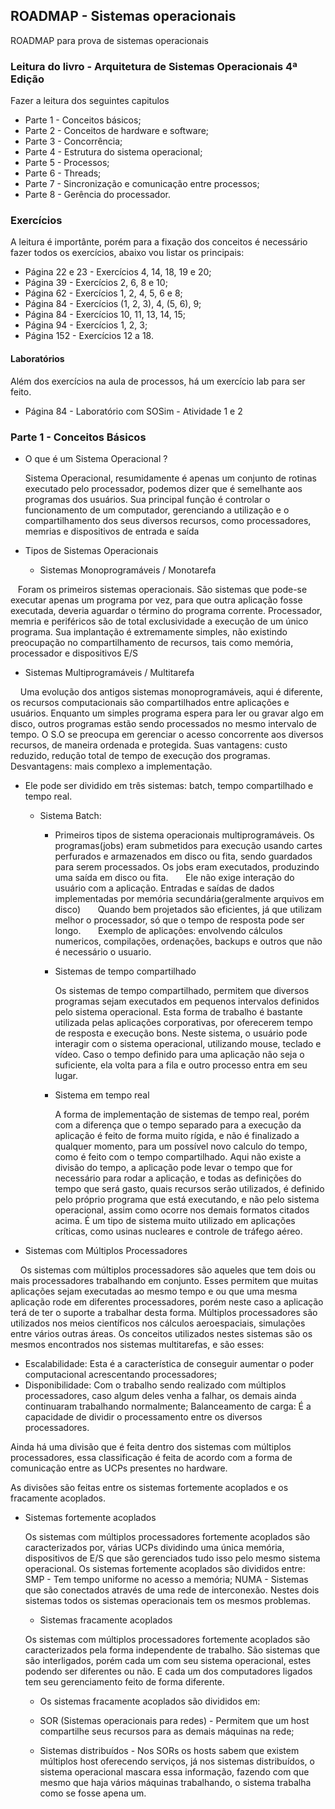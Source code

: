 ## ROADMAP - Sistemas operacionais 

ROADMAP para prova de sistemas operacionais

### Leitura do livro - Arquitetura de Sistemas Operacionais 4ª Edição

Fazer a leitura dos seguintes capitulos

* Parte 1 - Conceitos básicos;
* Parte 2 - Conceitos de hardware e software;
* Parte 3 - Concorrência;
* Parte 4 - Estrutura do sistema operacional;
* Parte 5 - Processos;
* Parte 6 - Threads;
* Parte 7 - Sincronização e comunicação entre processos;
* Parte 8 - Gerência do processador.

### Exercícios

A leitura é importânte, porém para a fixação dos conceitos é necessário fazer todos os exercícios, abaixo vou listar os principais:

* Página 22 e 23 - Exercícios 4, 14, 18, 19 e 20;
* Página 39 - Exercícios 2, 6, 8 e 10;
* Página 62 - Exercícios 1, 2, 4, 5, 6 e 8;
* Página 84 - Exercícios (1, 2, 3), 4, (5, 6), 9;
* Página 84 - Exercícios 10, 11, 13, 14, 15;
* Página 94 - Exercícios 1, 2, 3;
* Página 152 - Exercícios 12 a 18.

#### Laboratórios

Além dos exercícios na aula de processos, há um exercício lab para ser feito.

* Página 84 - Laboratório com SOSim - Atividade 1 e 2

### Parte 1 -  Conceitos Básicos

* O que é um Sistema Operacional ?
  
  Sistema Operacional, resumidamente é apenas um conjunto de rotinas executado pelo processador, podemos dizer que é semelhante aos programas dos usuários. Sua principal função é controlar o funcionamento de um computador, gerenciando a utilização e o compartilhamento dos seus diversos recursos, como processadores, memrias e dispositivos de entrada e saída
  
* Tipos de Sistemas Operacionais
  
  * Sistemas Monoprogramáveis / Monotarefa
 
    Foram os primeiros sistemas operacionais. São sistemas que pode-se executar apenas um programa por vez, para que outra aplicação fosse executada, deveria aguardar o término do programa corrente. Processador, memria e periféricos são de total exclusividade a execução de um único programa.
 Sua implantação é extremamente simples, não existindo preocupação no compartilhamento de recursos, tais como memória, processador e dispositivos E/S
         
  * Sistemas Multiprogramáveis / Multitarefa
  
      Uma evolução dos antigos sistemas monoprogramáveis, aqui é diferente, os recursos computacionais são compartilhados entre aplicações e usuários. Enquanto um simples programa espera para ler ou gravar algo em disco, outros programas estão sendo processados no mesmo intervalo de tempo. O S.O se preocupa em gerenciar o acesso concorrente aos diversos recursos, de maneira ordenada e protegida. Suas vantagens: custo reduzido, redução total de tempo de execução dos programas. Desvantagens: mais complexo a implementação.
      
  * Ele pode ser dividido em três sistemas: batch, tempo compartilhado e tempo real.
   
      * Sistema Batch:
   
        * Primeiros tipos de sistema operacionais multiprogramáveis. Os programas(jobs) eram submetidos para execução usando           cartes perfurados e armazenados em disco ou fita, sendo guardados para serem processados. Os jobs eram executados,           produzindo uma saída em disco ou fita.
        Ele não exige interação do usuário com a aplicação. Entradas e saídas de dados implementadas por memória                     secundária(geralmente arquivos em disco)
        Quando bem projetados são eficientes, já que utilizam melhor o processador, só que o tempo de resposta pode ser               longo.
        Exemplo de aplicações: envolvendo cálculos numericos, compilações, ordenações, backups e outros que não é necessário         o usuario.
  
        * Sistemas de tempo compartilhado
  
          Os sistemas de tempo compartilhado, permitem que diversos programas sejam executados em pequenos intervalos definidos pelo sistema operacional.
          Esta forma de trabalho é bastante utilizada pelas aplicações corporativas, por oferecerem tempo de resposta e execução bons. Neste sistema, o usuário pode interagir com o sistema operacional, utilizando mouse, teclado e vídeo.
          Caso o tempo definido para uma aplicação não seja o suficiente, ela volta para a fila e outro processo entra em seu lugar.
      
        * Sistema em tempo real
  
          A forma de implementação de sistemas de tempo real, porém com a diferença que o tempo separado para a execução da aplicação é feito de forma muito rígida, e não é finalizado a qualquer momento, para um possível novo calculo do tempo, como é feito com o tempo compartilhado.
          Aqui não existe a divisão do tempo, a aplicação pode levar o tempo que for necessário para rodar a aplicação, e todas as definições do tempo que será gasto, quais recursos serão utilizados, é definido pelo próprio programa que está executando, e  não pelo sistema operacional, assim como ocorre nos demais formatos citados acima.
          É um tipo de sistema muito utilizado em aplicações críticas, como usinas nucleares e controle de tráfego aéreo.
 
 * Sistemas com Múltiplos Processadores
 
     Os sistemas com múltiplos processadores são aqueles que tem dois ou mais processadores trabalhando em conjunto.
Esses permitem que muitas aplicações sejam executadas ao mesmo tempo e ou que uma mesma aplicação rode em diferentes processadores, porém neste caso a aplicação terá de ter o suporte a trabalhar desta forma.
Múltiplos processadores são utilizados nos meios científicos nos cálculos aeroespaciais, simulações entre vários outras áreas.
Os conceitos utilizados nestes sistemas são os mesmos encontrados nos sistemas multitarefas, e são esses:

  * Escalabilidade: Esta é a característica de conseguir aumentar  o poder computacional acrescentando processadores;
  * Disponibilidade: Com o trabalho sendo realizado com múltiplos processadores, caso algum     deles venha a falhar, os demais ainda continuaram trabalhando normalmente;
  Balanceamento de carga: É a capacidade de dividir o processamento entre os diversos processadores.

Ainda há uma divisão que é feita dentro dos sistemas com múltiplos processadores, essa classificação é feita de acordo com a forma de comunicação entre as UCPs presentes no hardware.

As divisões são feitas entre os sistemas fortemente acoplados e os fracamente acoplados.

* Sistemas fortemente acoplados

  Os sistemas com múltiplos processadores fortemente acoplados são caracterizados por, várias UCPs dividindo uma única memória, dispositivos de E/S que são gerenciados tudo isso pelo mesmo sistema operacional. Os sistemas fortemente acoplados são divididos entre:
  SMP - Tem tempo uniforme no acesso a memória;
  NUMA - Sistemas que são conectados através de uma rede de interconexão.
  Nestes dois sistemas todos os sistemas operacionais tem os mesmos problemas. 

  * Sistemas fracamente acoplados

  Os sistemas com múltiplos processadores fortemente acoplados são caracterizados pela forma independente de trabalho. São sistemas que são interligados, porém cada um com seu sistema operacional, estes podendo ser diferentes ou não. E cada um dos computadores ligados tem seu gerenciamento feito de forma diferente.

  * Os sistemas fracamente acoplados são divididos em:

  * SOR (Sistemas operacionais para redes) - Permitem que um host compartilhe seus recursos para as demais máquinas na rede;
  * Sistemas distribuídos  - Nos SORs os hosts sabem que existem múltiplos host oferecendo serviços, já nos sistemas distribuídos, o sistema operacional mascara essa informação, fazendo com que mesmo que haja vários máquinas trabalhando, o sistema trabalha como se fosse apena um.